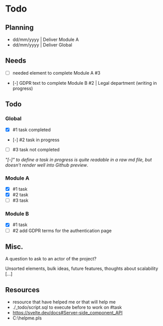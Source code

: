 # Todo

## Planning  

- dd/mm/yyyy | Deliver Module A
- dd/mm/yyyy | Deliver Global

## Needs
- [ ] needed element to complete Module A #3
- [-] GDPR text to complete Module B #2 | Legal department (writing in progress)

## Todo

### Global

- [x] #1 task completed
- [-] #2 task in progress
- [ ] #3 task not completed

*"[-]" to define a task in progress is quite readable in a raw md file, but doesn't render well into Github preview*.

### Module A

- [x] #1 task 
- [x] #2 task 
- [ ] #3 task 

### Module B 

- [x] #1 task 
- [ ] #2 add GDPR terms for the authentication page

## Misc.

A question to ask to an actor of the project?

Unsorted elements, bulk ideas, future features, thoughts about scalability [...]

## Resources

- resource that have helped me or that will help me 
- ./_todo/script.sql to execute before to work on #task 
- https://svelte.dev/docs#Server-side_component_API
- C:\\helpme.pls